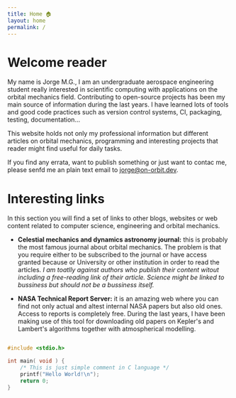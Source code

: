 ```yaml
---
title: Home 🏠
layout: home
permalink: /
---
```


# Welcome reader

My name is Jorge M.G., I am an undergraduate aerospace engineering student
really interested in scientific computing with applications on the orbital
mechanics field. Contributing to open-source projects has been my main source
of information during the last years. I have learned lots of tools and good
code practices such as version control systems, CI, packaging, testing,
documentation...

This website holds not only my professional information but different articles
on orbital mechanics, programming and interesting projects that reader might
find useful for daily tasks.

If you find any errata, want to publish something or just want to contac me,
please senfd me an plain text email to jorge@on-orbit.dev.

# Interesting links

In this section you will find a set of links to other blogs, websites or web
content related to computer science, engineering and orbital mechanics.

- **Celestial mechanics and dynamics astronomy journal:** this is probably the
    most famous journal about orbital mechanics. The problem is that you
    require either to be subscribed to the journal or have access granted
    because or University or other institution in order to read the articles.
    *I am toatlly against authors who publish their content witout including a
    free-reading link of their article. Science might be linked to bussiness
    but should not be a bussiness itself.*

- **NASA Technical Report Server:** it is an amazing web where you can find not
    only actual and altest internal NASA papers but also old ones. Access to
    reports is completely free. During the last years, I have been making use
    of this tool for downloading old papers on Kepler's and Lambert's
    algorithms together with atmospherical modelling.

```c

#include <stdio.h>

int main( void ) {
    /* This is just simple comment in C language */
    printf("Hello World!\n");
    return 0;
}
```
